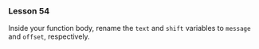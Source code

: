 ### Lesson 54

Inside your function body, rename the `text` and `shift` variables to `message` and `offset`, respectively.
